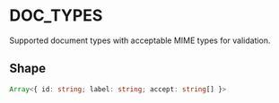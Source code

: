 # DOC_TYPES

Supported document types with acceptable MIME types for validation.

## Shape
```ts
Array<{ id: string; label: string; accept: string[] }>
```
